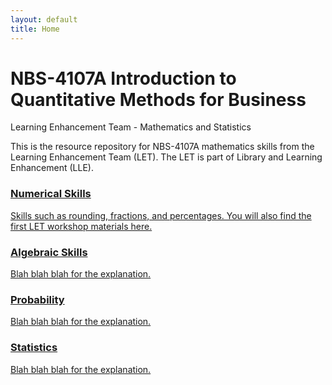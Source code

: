```yaml
---
layout: default
title: Home
---
```


<div class="home-header">
    <h1>NBS-4107A Introduction to Quantitative Methods for Business</h1>
    <p class="subtitle">Learning Enhancement Team - Mathematics and Statistics</p>
</div>

<div class="blurb">
    <p>This is the resource repository for NBS-4107A mathematics skills from the Learning Enhancement Team (LET).  The LET is part of Library and Learning Enhancement (LLE).</p>
</div>

<div class="topic-menu">
    <a href="/nbs-4107a/number/menu.html" class="topic-card">
        <div class="topic-card-content">
            <i class="fas fa-calculator topic-icon"></i>
            <div class="topic-text">
                <h3>Numerical Skills</h3>
                <p>Skills such as rounding, fractions, and percentages. You will also find the first LET workshop materials here.</p>
            </div>
        </div>
    </a>
    <a href="/nbs-4107a/algebra/menu.html" class="topic-card">
        <div class="topic-card-content">
            <i class="fas fa-square-root-alt topic-icon"></i>
            <div class="topic-text">
                <h3>Algebraic Skills</h3>
                <p>Blah blah blah for the explanation.</p>
            </div>
        </div>
    </a>
    <a href="/nbs-4107a/probability/menu.html" class="topic-card">
        <div class="topic-card-content">
            <i class="fas fa-dice topic-icon"></i>
            <div class="topic-text">
                <h3>Probability</h3>
                <p>Blah blah blah for the explanation.</p>
            </div>
        </div>
    </a>
    <a href="/nbs-4107a/statistics/menu.html" class="topic-card">
        <div class="topic-card-content">
            <i class="fas fa-chart-bar topic-icon"></i>
            <div class="topic-text">
                <h3>Statistics</h3>
                <p>Blah blah blah for the explanation.</p>
            </div>
        </div>
    </a>
</div>

